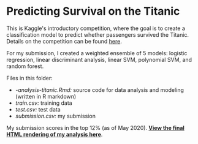 # Predicting Survival on the Titanic

This is Kaggle's introductory competition, where the goal is to create a classification model to predict whether passengers survived the Titanic. Details on the competition can be found [here](https://www.kaggle.com/c/titanic).

For my submission, I created a weighted ensemble of 5 models: logistic regression, linear discriminant analysis, linear SVM, polynomial SVM, and random forest. 

Files in this folder:
- *-analysis-titanic.Rmd:* source code for data analysis and modeling (written in R markdown)
- *train.csv:* training data
- *test.csv:* test data
- *submission.csv:* my submission

My submission scores in the top 12% (as of May 2020). [**View the final HTML rendering of my analysis here**](https://anthonypan.com/kaggle/titanic).